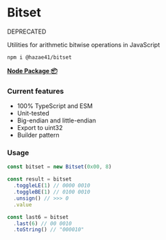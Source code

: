 # Bitset

DEPRECATED

Utilities for arithmetic bitwise operations in JavaScript

```bash
npm i @hazae41/bitset
```

[**Node Package 📦**](https://www.npmjs.com/package/@hazae41/bitset)

### Current features
- 100% TypeScript and ESM
- Unit-tested
- Big-endian and little-endian
- Export to uint32
- Builder pattern

### Usage

```typescript
const bitset = new Bitset(0x00, 8)

const result = bitset
  .toggleLE(1) // 0000 0010
  .toggleBE(1) // 0100 0010
  .unsign() // >>> 0
  .value

const last6 = bitset
  .last(6) // 00 0010
  .toString() // "000010"
```